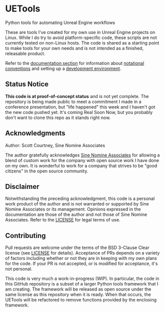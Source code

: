 # UETools
Python tools for automating Unreal Engine workflows

These are tools I've created for my own use in Unreal Engine projects on Linux. While I do
try to avoid platform-specific code, these scripts are not currently tested on non-Linux
hosts. The code is shared as a starting point to make tools for your own needs and is not
intended as a finished, releasable product.

Refer to the [documentation section](./docs/) for information about
[notational conventions](./docs/Notation.md) and setting up a [development
environment](./docs/Development.md).

## Status Notice

**This code is at proof-of-concept status** and is not yet complete. The repository is being
made public to meet a commitment I made in a conference presentation, but "life happened" this
week and I haven't got the new code pushed yet. It's coming Real Soon Now, but you probably
don't want to clone this repo as it stands right now.

## Acknowledgments

Author: Scott Courtney, Sine Nomine Associates

The author gratefully acknowledges [Sine Nomine Associates](https://www.sinenomine.net)
for allowing a blend of custom work for the company with open source work I have done
on my own. It is wonderful to work for a company that strives to be
"good citizens" in the open source community.

## Disclaimer

Notwithstanding the preceding acknowledgment, this code is a personal
work product of the author and is not warranted or supported by Sine Nomine
Associates or its management. Opinions expressed in the documentation are
those of the author and not those of Sine Nomine Associates. Refer to the
[LICENSE](LICENSE) for legal terms of use.

## Contributing

Pull requests are welcome under the terms of the BSD 3-Clause Clear license (see
[LICENSE](LICENSE) for details). Acceptance of PRs depends on a variety of factors
including whether or not they are in keeping with my own plans for the code. If your PR
is not accepted, or is modified for acceptance, it's not personal.

This code is very much a work-in-progress (WIP). In particular, the code in this GitHub
repository is a subset of a larger Python tools framework that I am creating.
The framework will be released as open source under the same license as this
repository when it is ready. When that occurs, the UETools will be refactored to remove
functions provided by the enclosing framework.
